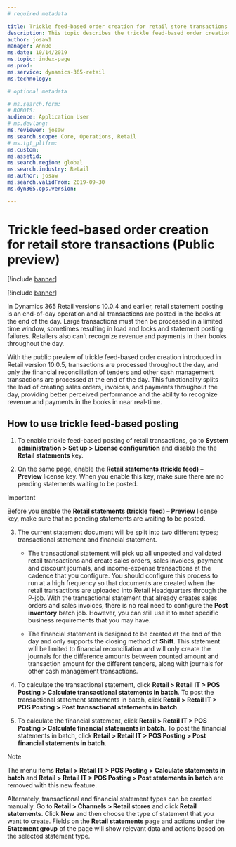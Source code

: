 ```yaml
---
# required metadata

title: Trickle feed-based order creation for retail store transactions
description: This topic describes the trickle feed-based order creation for retail store transactions in Microsoft Dynamics 365 Retail.
author: josaw1
manager: AnnBe
ms.date: 10/14/2019
ms.topic: index-page
ms.prod: 
ms.service: dynamics-365-retail
ms.technology: 

# optional metadata

# ms.search.form: 
# ROBOTS: 
audience: Application User
# ms.devlang: 
ms.reviewer: josaw
ms.search.scope: Core, Operations, Retail
# ms.tgt_pltfrm: 
ms.custom: 
ms.assetid: 
ms.search.region: global
ms.search.industry: Retail
ms.author: josaw
ms.search.validFrom: 2019-09-30
ms.dyn365.ops.version: 

---
```

# Trickle feed-based order creation for retail store transactions (Public preview)

[!include [banner](includes/banner.md)]

[!include [banner](includes/preview-banner.md)]

In Dynamics 365 Retail versions 10.0.4 and earlier, retail statement posting is an end-of-day operation and all transactions are posted in the books at the end of the day. Large transactions must then be processed in a limited time window, sometimes resulting in load and locks and statement posting failures. Retailers also can't recognize revenue and payments in their books throughout the day.

With the public preview of trickle feed-based order creation introduced in Retail version 10.0.5, transactions are processed throughout the day, and only the financial reconciliation of tenders and other cash management transactions are processed at the end of the day. This functionality splits the load of creating sales orders, invoices, and payments throughout the day, providing better perceived performance and the ability to recognize revenue and payments in the books in near real-time. 


## How to use trickle feed-based posting
  
1. To enable trickle feed-based posting of retail transactions, go to **System administration > Set up > License configuration** and disable the the **Retail statements** key.

2. On the same page, enable the **Retail statements (trickle feed) – Preview** license key. When you enable this key, make sure there are no pending statements waiting to be posted. 

> [!Important]
> Before you enable the **Retail statements (trickle feed) – Preview** license key, make sure that no pending statements are waiting to be posted.

3. The current statement document will be split into two different types; transactional statement and financial statement.

      - The transactional statement will pick up all unposted and validated retail transactions and create sales orders, sales invoices, payment and discount journals, and income-expense transactions at the cadence that you configure. You should configure this process to run at a high frequency so that documents are created when the retail transactions are uploaded into Retail Headquarters through the P-job. With the transactional statement that already creates sales orders and sales invoices, there is no real need to configure the **Post inventory** batch job. However, you can still use it to meet specific business requirements that you may have.  
      
     - The financial statement is designed to be created at the end of the day and only supports the closing method of **Shift**. This statement will be limited to financial reconciliation and will only create the journals for the difference amounts between counted amount and transaction amount for the different tenders, along with journals for other cash management transactions.   

4. To calculate the transactional statement, click **Retail > Retail IT > POS Posting > Calculate transactional statements in batch**. To post the transactional statement statements in batch, click **Retail > Retail IT > POS Posting > Post transactional statements in batch**.

5. To calculate the financial statement, click **Retail > Retail IT > POS Posting > Calculate financial statements in batch**. To post the financial statements in batch, click **Retail > Retail IT > POS Posting > Post financial statements in batch**.

> [!NOTE]
> The menu items **Retail > Retail IT > POS Posting > Calculate statements in batch** and **Retail > Retail IT > POS Posting > Post statements in batch** are removed with this new feature.

Alternately, transactional and financial statement types can be created manually. Go to **Retail > Channels > Retail stores** and click **Retail statements**. Click **New** and then choose the type of statement that you want to create. Fields on the **Retail statements** page and actions under the **Statement group** of the page will show relevant data and actions based on the selected statement type.

